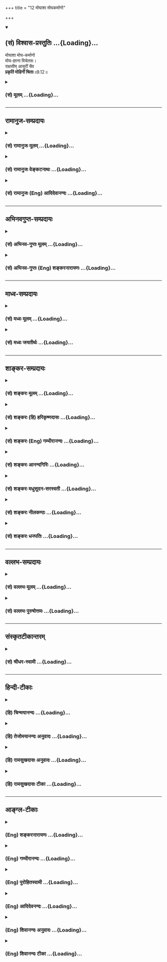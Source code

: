 +++
title = "12 मोघाशा मोघकर्माणो"

+++
<div class="js_include" newlevelforh1="2" title="(सं) विश्वास-प्रस्तुतिः" unfilled url="/mahAbhAratam/shlokashaH/06-bhIShma-parva/03-bhagavad-gItA-parva/saMskRtam/vishvAsa-prastutiH/09_rAja-vidyA-rAja-guhy/12_moghAshA_moghakar.md">
<details open><summary><h2>(सं) विश्वास-प्रस्तुतिः ...{Loading}...</h2></summary>

मोघाशा मोघ-कर्माणो  
मोघ-ज्ञाना विचेतसः।  
राक्षसीम् आसुरीं चैव  
**प्रकृतिं मोहिनीं श्रिताः**॥9.12॥
</details>
</div>
<div class="js_include collapsed" newlevelforh1="3" title="(सं) मूलम्" unfilled url="/mahAbhAratam/shlokashaH/06-bhIShma-parva/03-bhagavad-gItA-parva/saMskRtam/mUlam/09_rAja-vidyA-rAja-guhy/12_moghAshA_moghakar.md">
<details><summary><h3>(सं) मूलम् ...{Loading}...</h3></summary>

मोघाशा मोघकर्माणो मोघज्ञाना विचेतसः।  
राक्षसीमासुरीं चैव प्रकृतिं मोहिनीं श्रिताः।।9.12।।
</details>
</div>


_________________
## रामानुज-सम्प्रदायः
<div class="js_include collapsed" newlevelforh1="3" title="(सं) रामानुजः मूलम्" unfilled url="/mahAbhAratam/shlokashaH/06-bhIShma-parva/03-bhagavad-gItA-parva/saMskRtam/rAmAnujaH/mUlam/09_rAja-vidyA-rAja-guhy/12_moghAshA_moghakar.md">
<details><summary><h3>(सं) रामानुजः मूलम् ...{Loading}...</h3></summary>

।।9.12।। मम मनुष्यत्वे परमकारुण्यादिपरत्वतिरोधानकरीं **राक्षसीम् आसुरीं च
मोहिनीं प्रकृतिम् आश्रिताः; मोघाशाः** मोघवाञ्छिता निष्फलवाञ्छिताः;
**मोघकर्माणः** मोघारम्भाः; **मोघज्ञानाः** सर्वेषु मदीयेषु चराचरेषु
अर्थेषु मयि च विपरीतज्ञानतया निष्फलज्ञानाः **विचेतसः** तथा सर्वत्र
विगतयाथात्म्यज्ञानाः; मां सर्वेश्वरम् इतरसमं मत्वा मयि यत् कर्तुम्
इच्छन्ति; यद् उद्दिश्य आरम्भान् कुर्वते; तत् सर्वं मोघं भवति इत्यर्थः।

</details>
</div>
<div class="js_include collapsed" newlevelforh1="3" title="(सं) रामानुजः वेङ्कटनाथः" unfilled url="/mahAbhAratam/shlokashaH/06-bhIShma-parva/03-bhagavad-gItA-parva/saMskRtam/rAmAnujaH/venkaTanAthaH/09_rAja-vidyA-rAja-guhy/12_moghAshA_moghakar.md">
<details><summary><h3>(सं) रामानुजः वेङ्कटनाथः ...{Loading}...</h3></summary>

  
  
।।9.12।। मोघाशाः इति श्लोकेन प्रस्तुतस्य हेतुफले प्रतिपाद्येते।
मोहिनीप्रकृत्याश्रयणं हि मोघाशत्वादौ हेतुरिति पूर्वमुत्तरार्धव्याख्या।
राक्षसीं रक्षस्सम्बन्धिनीं तामसीं; आसुरीमसुरसम्बन्धिनीं राजसीं
क्रोधलोभादिमयीमित्यर्थः प्रकृतिंस्वभावमित्यर्थः। यजन्ते सात्त्विका देवान्
यक्षरक्षांसि राजसाः। भूतान् प्रेतगणांश्चान्ये यजन्ते तामसा जनाः
\[17।4\]मन्ये त्वां राक्षसं क्रूरमथवा तामसात्मकम्। यस्मात्क्षिपसि
गोविन्दं पाण्डवं च धनञ्जयम् इत्यादिष्विवेति द्रष्टव्यम्। मोहिनीम् इत्यनेन
भगवत्परत्वतिरोधानादिकमभिप्रेतम्। मोघाशाः इति
समासांशद्वयार्थकथनंमोघवाञ्छिता निष्फलवाञ्छिता इति।
फलपर्यन्तकर्मस्वरूपासिद्ध्यभिप्रायेणमोघारम्भा इत्युक्तम्। उपक्रमप्रभृति
निष्फलप्रवृत्तय इत्यर्थः। ज्ञानस्य मोघत्वं हि
स्वाधीनप्रवृत्त्यभिमतफलराहित्यम्। तच्चायथार्थत्वनिबन्धनम्। तस्य चात्र
विषयविशेषनिर्देशाभावाद्यथासम्भवं
सर्वविषयत्वमुचितमित्यभिप्रायेणाहसर्वेष्विति। वैपरीत्यं च अस्वतन्त्रे
स्वतन्त्रत्वम्; अन्यदीये स्वकीयत्वम्; अजडे नित्ये जडत्वानित्यत्वादिकम्;
अस्थिरे स्थिरत्वमित्यादिकं द्रष्टव्यम्। मोघज्ञानाः इति ज्ञानविशेषस्य
विहितत्वात्तत एव तत्कारणस्य च निषेद्धुमशक्यत्वात्विचेतसः इति
निषेधस्तदतिरिक्तज्ञानपर इत्यभिप्रायेणाहसर्वत्र विगतयाथात्म्यज्ञाना इति।
ननु मोघाशत्वादिकमसिद्धं; स्वर्गफलाद्यभिलषितसिद्धेः; तदुपायभूतयागादिषु
यथार्थज्ञानाच्चेत्यत्राहमामिति। अत्र,यथार्थज्ञानाभावान्मोघज्ञानत्वम्; तत
एव मोघाशत्वमोघारम्भत्वे इति क्रमः।  
  

</details>
</div>
<div class="js_include collapsed" newlevelforh1="3" title="(सं) रामानुजः (Eng) आदिदेवानन्दः" unfilled url="/mahAbhAratam/shlokashaH/06-bhIShma-parva/03-bhagavad-gItA-parva/saMskRtam/rAmAnujaH/english/AdidevAnandaH/09_rAja-vidyA-rAja-guhy/12_moghAshA_moghakar.md">
<details><summary><h3>(सं) रामानुजः (Eng) आदिदेवानन्दः ...{Loading}...</h3></summary>

9.12 Men yielding to the deluding nature characteristics of Asuras and Raksas and not aware of My higher nature like compassion etc. When I am in a human form, are possessed of vain hopes, i.e, their hopes remain fruitless, and their knowledge also is vain, i.e., is fruitless. They are so because of their erroneous understanding which fails to know that all things, mobile and immobile, belong to Me. They are ignorant on account of their being devoid of knowledge of truth everywhere. Whatever they do regarding Me, the Lord of all, is done with an attitude that I am an ordinary mortal. So their efforts go in vain. All this springs from their partaking of the nature of Raksasas and Asuras.

</details>
</div>


_________________
## अभिनवगुप्त-सम्प्रदायः
<div class="js_include collapsed" newlevelforh1="3" title="(सं) अभिनव-गुप्तः मूलम्" unfilled url="/mahAbhAratam/shlokashaH/06-bhIShma-parva/03-bhagavad-gItA-parva/saMskRtam/abhinava-guptaH/mUlam/09_rAja-vidyA-rAja-guhy/12_moghAshA_moghakar.md">
<details><summary><h3>(सं) अभिनव-गुप्तः मूलम् ...{Loading}...</h3></summary>

।।9.12।। मोघेति। तेषां च कर्म ज्ञानम् आकांक्षाश्च सर्वं निष्फलम्;
अवस्तुविषयत्त्वात्। आसुरीं राक्षसीं चेति -- उद्रिक्तरजस्तमोधर्माण इति।

</details>
</div>
<div class="js_include collapsed" newlevelforh1="3" title="(सं) अभिनव-गुप्तः (Eng) शङ्करनारायणः" unfilled url="/mahAbhAratam/shlokashaH/06-bhIShma-parva/03-bhagavad-gItA-parva/saMskRtam/abhinava-guptaH/english/shankaranArAyaNaH/09_rAja-vidyA-rAja-guhy/12_moghAshA_moghakar.md">
<details><summary><h3>(सं) अभिनव-गुप्तः (Eng) शङ्करनारायणः ...{Loading}...</h3></summary>

9.12 Mogha-etc. Their action, knowledge and aspirations are all futile,
as these are concerned with the unreal. The demoniac and devilish nature
etc. They are of the nature of excessive desire and ignorance.

</details>
</div>


_________________
## माध्व-सम्प्रदायः
<div class="js_include collapsed" newlevelforh1="3" title="(सं) मध्वः मूलम्" unfilled url="/mahAbhAratam/shlokashaH/06-bhIShma-parva/03-bhagavad-gItA-parva/saMskRtam/madhvaH/mUlam/09_rAja-vidyA-rAja-guhy/12_moghAshA_moghakar.md">
<details><summary><h3>(सं) मध्वः मूलम् ...{Loading}...</h3></summary>

।।9.12।। तेषां फलमाह -- मोघाशा इति। वृथाशाः; भगवद्वेषिभिराशासितं न
किञ्चिदाप्यते। यज्ञादिकर्माणि च वृथैव तेषां; ज्ञानं च। केनापि
ब्रह्मरुद्रादिभक्त्याद्युपायेन न कश्चित् पुरुषार्थ आमुष्मिकस्तैराप्यत
इत्यर्थः। वक्ष्यति चतानहं द्विषतः क्रूरान् संसारेषु नराधमान् \[16।16\]
इत्यादि। मोक्षधर्मे च \[म.भा.12।346।6;7\]कर्मणा मनसा वाचा यो
द्विष्याद्विष्णुमव्ययम्। मज्जन्ति पितरस्तस्य नरके शाश्वतीः समाः। यो
द्विष्याद्विबुधश्रेष्ठं देवं नारायणं हरिम्। कथं स न भवेद्वेष्य
आलोकान्तस्य (आत्मा लोकस्य) कस्यचित् इति। सर्वोत्कृष्टे ज्ञानभक्ती हि
यस्य नारायणे पुष्करविष्टराद्ये। सर्वावमे द्वेषयुतश्च
तस्मिन्भ्रूणानन्तघ्नोऽस्य समो न चैव इति सामवेदे
शाण्डिल्यशाखायाम्। द्वेषाच्चैद्यादयो नृपाः \[भाग.7।1।30\]वैरणं यं नृपतयः
शिशुपालपौण्ड्रशाल्वादयो गतिविलासविलोकनाद्यैः। ध्यायन्त आकृतधियः
शयनासनादौ तत्साम्यमीयुरनुरक्तधियः पुनः किम् \[11।5।48\] इति भागवते।
भक्तिप्रियत्वज्ञापनार्थं नित्यध्यानस्तुत्यर्थं च; स्वभक्तस्य
कदाचिच्छापबलात् द्वेषिणोऽपि भक्तिफलमेव भगवान्ददातीति। भक्ता एव हि ते
पूर्वं शिशुपालादयः शापबलात् द्वेषिणः। तत्प्रश्नपूर्वं
पार्षदत्वशापादिकथनाच्चैतज्ज्ञायते। अन्यथा किमिति तदप्रस्तुतमुच्यते।
भगवतः साम्यकथनं तु द्वेषिणामपि द्वेषमनिरूप्य पूर्वतनभक्तिफलमेव ददातीति
ज्ञापयितुम्। न मे भक्तः प्रणश्यति \[9।31\] इति वक्ष्यति। न चभावो हि
भवकारणं इत्यादिविरोधः। द्वेषभाविनां द्वेष एव भवतीति हि युक्तम्। अन्यथा
गुरुद्वेषिणामपि गुरुत्वं भवतीत्यनिष्टमापद्येत। न चाकृतधीत्वे विशेषः;
तेषामेव हिरण्यकशिप्वादीनां पापप्रतीतेः। हिरण्यकशिपुश्चापि भगवन्निन्दया
तमः। विविक्षुरत्यगात्सूनोः प्रह्लादस्यानुभावतः \[भाग.4।21।47\]
इति। यदनिन्दत्पिता मह्यं (मे त्वां) इत्यारभ्यतस्मात्पिता मे पूयेत
दुरन्ताद्दुस्तरादघात् \[भाग.7।10।1517\] इति प्रह्लादेन भगवतो वरयाचनाच्च।
बहुषु ग्रन्थेषु च निषेधः। कुत्रचिदेव तदुक्तिरिति विशेषः।
यस्मिंस्तदुच्यते तत्रैव निषेध उक्तः। महातात्पर्यविरोधश्चोक्तः पुरस्तात्।
अयुक्तिमद्भ्यो युक्तिमन्त्येव बलवन्ति वाक्यानि। युक्तयश्चोक्ता
अन्येषाम्। न चैषां काचिद्गतिः। साम्येऽपि
वाक्ययोर्लोकानुकूलाननुकूलयोर्लोकानुकूलमेव बलवत्। लोकानुकूलं
भक्तप्रियत्वं च नेतरत्। उक्तं च तेषां भक्तत्वम्। मन्ये
सुरान्भागवतांस्त्र्यधीशे संरम्भमार्गाभिनिविष्टचित्तान् \[भाग.3।1।24\]
इत्यादि। अतो न भगवद्वेषिणां काचिद्गतिरिति सिद्धम्। द्वेषकारणमाह --
राक्षसीमिति।

</details>
</div>
<div class="js_include collapsed" newlevelforh1="3" title="(सं) मध्वः जयतीर्थः" unfilled url="/mahAbhAratam/shlokashaH/06-bhIShma-parva/03-bhagavad-gItA-parva/saMskRtam/madhvaH/jayatIrthaH/09_rAja-vidyA-rAja-guhy/12_moghAshA_moghakar.md">
<details><summary><h3>(सं) मध्वः जयतीर्थः ...{Loading}...</h3></summary>

।।9.12।। किञ्च तेषां फलमित्यस्य परिहारो न दृश्यते अत आह -- **तेषा**मिति।
अनर्थत्वप्रदर्शनाय व्याचष्टे -- **वृथे**ति।
सम्पदादिप्राप्तिदर्शनात्कथमित्यत आह -- **भगवदि**ति। युद्धादिकर्मणां
साफल्यदर्शनात्कथं मोघकर्माणः इत्यत आह -- **यज्ञादी**ति। ज्ञानं
तत्त्वविषयं तेषां नास्त्येव; अतः कथं तस्य मोघत्वमुच्यते इत्यत आह --
**ज्ञानं चे**ति। ज्ञानं च तेषां वृथैवेत्यस्य केनापीत्यर्थ इति सम्बन्धः।
अनेन ज्ञानपदमुपलक्षणमिति चोक्तं भवति। न केवलं पुरुषार्थानवाप्तिः; अपितु
दुःखावाप्तिश्चेति भावेन तत्र प्रमाणान्याह -- **वक्ष्यति चे**ति। आ सम्यक्
लोकान्तस्य चण्डालादेः। पुष्करविष्टराद्ये पद्मासनस्य पितरि।
भ्रूणानन्तघ्नोऽनन्तभ्रूणघ्नः। यद्येवं; कथं तर्हि भागवतादौ भगवद्द्वेषस्य
मोक्षसाधनत्ववचनम् इत्यत आह -- **द्वेषादि**ति। तद्गतिं गता इति सम्बन्धः।
वैरेण ध्यायन्तः यदीयगत्यादिभिराकृतधियः आकृष्टबुद्धयः। ये पूर्वं भक्ताः
शिशुपालादयस्तद्विषये भवत्वेषा गतिः; न तु पौण्ड्रशाल्वादिविषये; अत आह --
**नित्ये**ति। भक्तप्रियत्वज्ञापनार्थमित्युक्तं विवृणोति --
**स्वभक्तस्ये**ति। इति भक्तप्रियत्वज्ञापनार्थमिति योजना। स्यादेतत्; यदि
तेषां स्वतो भक्तत्वं शापबलादेव द्वेषित्वमित्येतत्प्रमितं स्यात् तदेव
कुतः इत्यत आह -- **भक्ता एव ही**ति। प्रसिद्धमेवैतत् भागवतादावित्यर्थः।
कुतो वचनानामर्थान्तरकल्पनेति चेत्;यो द्विष्यात्
इत्याद्युदाहृतवाक्याविरोधात्। हेत्वन्तरं चाह -- **तत्प्रश्ने**ति। अहो
अत्यद्भुतं ह्येतद्दुर्लभैकान्तिनामपि। वासुदेवे भगवति गतिश्चैद्यस्य
विद्विषः \[भाग.7।1।15\] इति युधिष्ठिरेण द्वेषिणः कथं
मुक्तिर्जातेत्येवंरूपे तद्विषये प्रश्ने कृते सति नारदेनमातृष्वसेयो
वश्चैद्यो दन्तवक्त्रश्च पाण्डव। पार्षदप्रवरौ विष्णोर्विप्रशापात्पदच्युतौ
\[भाग.7।1।32\] इति तदुत्तरत्वेन पूर्वपार्षदत्वादिकं कथ्यते। ततोऽपि
द्वेषो न मोक्षसाधनमित्येततज्ज्ञायते। कथमित्यत आह -- **अन्यथे**ति। यदि
द्वेषो मोक्षसाधनं स्यात्तदा किमत्राद्भुतम् यतो द्वेषोऽप्येको मुक्तिमार्ग
इत्युत्तरं वक्तव्यम्। पूर्वपार्षदत्वादिकं त्वप्रस्तुतमनुपयुक्तं न
वक्तव्यं स्यादित्यर्थः। ननु नारदेननिन्दनस्तवसत्कारन्यक्वारार्थं
\[भाग.7।1।22\] इत्यादिना भगवतो निन्दादौ साम्यमपि तदुत्तरत्वेन कथ्यते;
यदि स्तुतेरिव निन्दाया तु मोक्षसाधनत्वं स्यात्तदा तदनुपयुक्तं न
वक्तव्यमिति सत्प्रतिपक्षार्थापत्तिरित्यतोऽस्यान्यथोपपत्तिमाह -- **भगवत**
इति। साम्यं निर्विकारत्वम्। भक्तानामपराधं भगवान्न गणयतीत्येतत्कुतः इत्यत
आह -- **ने**ति। द्वेषस्य मुक्तिसाधनत्वाभावेभावो यथा कथञ्चिच्चिन्तनं;
भवस्य मोक्षस्य कारणम् इत्यादिवचनविरोधः स्यादित्यत आह -- **न चे**ति। कुतो
नेत्यत आह -- **द्वेषे**ति। हि यस्मादेतद्वचनमिति युक्तं घटनोपेतं
तस्मादित्यर्थः। यथोक्तम्यादृशी भावना ज्ञेया सिद्धिर्भवति तादृशी \[ \]
इति। प्रतीत एवार्थः किं न स्यात् इत्यत आह -- **अन्यथे**ति। भगवद्द्वेषिणो
मुक्तिभाजः तदाकृतधीत्वात्; भगवद्भक्तवत् इत्यनुमानविरोध इत्यत आह --
**नचे**ति। उभयोराकृतधीत्वे सति फलेऽप्यविशेष इति च नेत्यर्थः। कुतः इत्यतः
कालातीतत्वादित्याह -- **तेषामेवे**ति। आकृतधीनामेव। विविक्षुर्वक्ष्यतीति
सम्भावनाविषयः। आशङ्कायामचेतनेषूपसङ्ख्यानात्। मह्यं मम। ननु
वचनत्वाविशेषात्यो द्विष्यात् इत्यादिभिःद्वेषाच्चेद्यादयः इत्यादीनां कथं
बाधनं इत्यत आह -- **बह्वि**ति। निषेधो द्वेषस्य मुक्तिसाधनतायाः। न केवलं
बहुत्वाबहुत्वरूपोऽनयोर्विशेषः। किन्तु
स्वव्याहतत्वास्वव्याहतत्वरूपोऽपीत्याह -- **यस्मिन्नि**ति। भागवतादौ
ग्रन्थेभगवन्निन्दया इत्यादिर्निषेधः। भगवद्गुणोत्कर्ष एव सर्ववेदानां
यन्महातात्पर्यं तद्विरोधो द्वेषान्मुक्तिवाचिनाम्; इतरेषां तु
तदानुकूल्यमिति च विशेष इति भावेनाह -- **महातात्पर्ये**ति। उक्तः
उक्तप्रायः। इतोऽपि बाध्यबाधकभावो युक्त इति भावेन व्याप्तिं तावदाह --
**अयुक्तिमद्भ्य** इति। सप्तम्यर्थे मतुप्। ततः किमित्यत आह --
**युक्तयश्चे**ति। महातात्पर्यविरोधश्चेत्यपेक्षया। अन्येषामनुकूलाः। अव्ययं
विबुधश्रेष्ठम्पुष्करविष्टराद्ये इति।
सावकाशत्वनिरवकाशत्वविशेषाच्चैवमित्याह -- **न चे**ति। इतरेषां तूक्तैवेति
शेषः। इतश्च बाध्यबाधकभावो युक्त इत्यभिप्रेत्य व्याप्तिं तावदाह --
**साम्येऽपी**ति। गुणान्तरेण साम्येऽपीति कैमुत्यार्थं
लोकानुकूलशब्देन,लोकदृष्टव्याप्तिकानुमानानुकूलत्वमुच्यते। ततः किमित्यत आह
-- **लोके**ति। इतरद्द्वेषिप्रियत्वं भगवत्प्रीत्यैव मोक्ष इति तु
प्रसिद्धमेव। शिशुपालादीनां पूर्वभक्तत्वं प्रसिद्धमित्युक्तम्; तत्कथमिति
चेत्; पार्षदत्वात्; वचनाच्चेत्याह -- **उक्तं चे**ति। त्रयाणां
लोकानामधीशे। संरम्भेण मार्गमात्रेणाभिनिविष्टचित्तान्। उपसंहरति -- **अत**
इति। गतिः सद्गतिः। स्वमौढ्यादेव मामवजानन्ति। न मद्दोषात्तेषां न महाननर्थ
इति सर्वं समाहितम्। राक्षसीमित्यादि तु किमर्थं इत्यत आह -- **द्वेषे**ति।
मौढ्यान्मिथ्याज्ञानं भवतु; प्रज्वलनात्मको द्वेषस्तु कुतः
इत्याशङ्कानिवृत्त्यर्थमिति शेषः। अन्येषामविद्यमानं मौढ्यमेव तेषां कुतः
इत्याशङ्कानिरासार्थमिति वा। अत्र कारणमिति मूलकारणम्।

</details>
</div>


_________________
## शाङ्कर-सम्प्रदायः
<div class="js_include collapsed" newlevelforh1="3" title="(सं) शङ्करः मूलम्" unfilled url="/mahAbhAratam/shlokashaH/06-bhIShma-parva/03-bhagavad-gItA-parva/saMskRtam/shankaraH/mUlam/09_rAja-vidyA-rAja-guhy/12_moghAshA_moghakar.md">
<details><summary><h3>(सं) शङ्करः मूलम् ...{Loading}...</h3></summary>

।।9.12।। --,**मोघाशाः** वृथा आशाः आशिषः येषां ते मोघाशाः; तथा
**मोघकर्माणः** यानि च अग्निहोत्रादीनि तैः अनुष्ठीयमानानि कर्माणि तानि च;
तेषां भगवत्परिभवात्; स्वात्मभूतस्य अवज्ञानात्; मोघान्येव निष्फलानि
कर्माणि भवन्तीति मोघकर्माणः। तथा **मोघज्ञानाः** मोघं निष्फलं ज्ञानं
येषां ते मोघज्ञानाः; ज्ञानमपि तेषां निष्फलमेव स्यात्। **विचेतसः**
विगतविवेकाश्च ते भवन्ति इत्यभिप्रायः। किञ्च -- ते भवन्ति **राक्षसीं**
रक्षसां प्रकृतिं स्वभावम् **आसुरीम्** असुराणां **च प्रकृतिं मोहिनीं**
मोहकरीं देहात्मवादिनीं **श्रिताः** आश्रिताः; छिन्द्धि; भिन्द्धि; पिब;
खाद; परस्वमपहर; इत्येवं वदनशीलाः क्रूरकर्माणो भवन्ति इत्यर्थः; असुर्या
नाम ते लोकाः (ई0 उ₀ 3) इति श्रुतेः।। ये पुनः श्रद्दधानाः भगवद्भक्तिलक्षणे
मोक्षमार्गे प्रवृत्ताः --,

</details>
</div>
<div class="js_include collapsed" newlevelforh1="3" title="(सं) शङ्करः (हि) हरिकृष्णदासः" unfilled url="/mahAbhAratam/shlokashaH/06-bhIShma-parva/03-bhagavad-gItA-parva/saMskRtam/shankaraH/hindI/harikRShNadAsaH/09_rAja-vidyA-rAja-guhy/12_moghAshA_moghakar.md">
<details><summary><h3>(सं) शङ्करः (हि) हरिकृष्णदासः ...{Loading}...</h3></summary>

।।9.12।। क्योंकि --, वे मोघाशा -- जिनकी आशाएँ -- कामनाएँ व्यर्थ हों ऐसे
व्यर्थ कामना करनेवाले और मोघकर्मा -- व्यर्थ कर्म करनेवाले होते हैं
क्योंकि उनके द्वारा जो कुछ अग्निहोत्रादि कर्म किये जाते हैं वे सब अपने
अन्तरात्मारूप भगवान्का अनादर करनेके कारण निष्फल हो जाते हैं। इसलिये वे
मोघकर्मा होते हैं। इसके अतिरिक्त वे मोघज्ञानी -- निष्फल ज्ञानवाले होते
हैं; अर्थात् उनका ज्ञान भी निष्फल ही होता है। और वे विचेता अर्थात्
विवेकहीन भी होते हैं। तथा वे मोह उत्पन्न करनेवाली देहात्मवादिनी राक्षसी
और आसुरी प्रकृतिका यानी राक्षसोंके और असुरोंके स्वभावका आश्रय करनेवाले
हो जाते हैं। अभिप्राय यह कि तोड़ो; फोड़ो; पिओ; खाओ; दूसरोंका धन लूट लो
इत्यादि वचन बोलनेवाले और बड़े क्रूरकर्मा हो जाते हैं। श्रुति भी कहती है
कि वे असुरोंके रहने योग्य लोक प्रकाशहीन हैं इत्यादि।

</details>
</div>
<div class="js_include collapsed" newlevelforh1="3" title="(सं) शङ्करः (Eng) गम्भीरानन्दः" unfilled url="/mahAbhAratam/shlokashaH/06-bhIShma-parva/03-bhagavad-gItA-parva/saMskRtam/shankaraH/english/gambhIrAnandaH/09_rAja-vidyA-rAja-guhy/12_moghAshA_moghakar.md">
<details><summary><h3>(सं) शङ्करः (Eng) गम्भीरानन्दः ...{Loading}...</h3></summary>

9.12 Moghasah, of vain hopes. So also, mogha-karmanah, of vain actions:
their rites, such as Agnihotra etc. which are undertaken by them, verily
become vain, fruitless actions, because of dishonouring the Lord,
disregarding Him who is their own Self. In this way they are of vain
actions. Similarly, mogha-jnanah, of vain knowledge: of fruitless
knowledge; even their knowledge verily becomes useless. And vicetasah,
senseless: i.e., they lose their power of discrimination. Besides,
\[Besides, in the next birth৷৷.\] they become sritah, possessed of; the
mohinim, self-deceptive, self-delusive; prakritim, disposition;
raksasim, of fiends; and asurim, of demons-according to which the body
is the Self; i.e., they become habitually inclined to act cruelly,
saying, 'cut, break, drink, eat, steal others' wealth,' etc. \[The habit
to cut, break, drink, eat, etc. is characteristic of fiends. The habit
of stealing others' wealth, etc. is characteristic of demons.\] This is
stated in the Sruti, 'Those worlds of devils (are covered by blinding
darkness)' (Is. 3).

</details>
</div>
<div class="js_include collapsed" newlevelforh1="3" title="(सं) शङ्करः आनन्दगिरिः" unfilled url="/mahAbhAratam/shlokashaH/06-bhIShma-parva/03-bhagavad-gItA-parva/saMskRtam/shankaraH/AnandagiriH/09_rAja-vidyA-rAja-guhy/12_moghAshA_moghakar.md">
<details><summary><h3>(सं) शङ्करः आनन्दगिरिः ...{Loading}...</h3></summary>

।।9.12।। भगवन्तमवजानतां प्रश्नपूर्वकं शोच्यत्वं विशदयति -- **कथमिति।**
भगवन्निन्दापराणां न काचिदपि प्रार्थनार्थवतीत्याह -- **वृथेति।** ननु
भगवन्तं निन्दन्तोऽपि नित्यं नैमित्तिकं वा कर्मानुतिष्ठन्ति;
तदनुष्ठानाच्च तेषां प्रार्थनाः सार्था भविष्यन्तीति नेत्याह -- **तथेति।**
परिभवस्तिरस्करणम्; अवज्ञानमनादरणम्। तेषामपि शास्त्रार्थाज्ञानवतां
तद्द्वारा प्रार्थनार्थवत्त्वमित्याशङ्क्याह -- **तथा मोघेति।** तथापि
यौक्तिकविवेकवशात्तत्प्रार्थनासाफल्यमित्याशङ्क्याह -- **विचेतस इति।** न
केवलमुक्तविशेषणवत्त्वमेव तेषां किंतु वर्तमानदेहपातादनन्तरं
तत्तदतिक्रूरयोनिप्राप्तिश्च निश्चितेत्याह -- **किञ्चेति।** मोहकरीमिति
प्रकृतिद्वयेऽपि तुल्यं विशेषणं; छिन्धि भिन्धि पिब खादेति प्राणिहिंसारूपो
रक्षसां स्वभावः; असुराणां स्वभावस्तु न देहि नो जुहुधि
परस्वमेवापहरेत्यादिरूपः; मोहो मिथ्याज्ञानम्। उक्तमेव स्फुटयति --
**छिन्धीति।**

</details>
</div>
<div class="js_include collapsed" newlevelforh1="3" title="(सं) शङ्करः मधुसूदन-सरस्वती" unfilled url="/mahAbhAratam/shlokashaH/06-bhIShma-parva/03-bhagavad-gItA-parva/saMskRtam/shankaraH/madhusUdana-sarasvatI/09_rAja-vidyA-rAja-guhy/12_moghAshA_moghakar.md">
<details><summary><h3>(सं) शङ्करः मधुसूदन-सरस्वती ...{Loading}...</h3></summary>

।।9.12।। ते च भगवदवज्ञाननिन्दनजनितमहादुरितप्रतिबद्धबुद्धयो निरन्तरं
निरयनिवासार्हा एव -- ईश्वरमन्तरेण कर्माण्येव नः फलं दास्यन्तीत्येवंरूपा
मोघा निष्फलैवाशा फलप्रार्थना येषां ते। अतएवेश्वरविमुखत्वान्मोघानि
श्रममात्ररूपाण्यग्निहोत्रादीनि कर्माणि येषां ते। तथा
मोघमीश्वराप्रतिपादककुतर्कशास्त्रजनितं ज्ञानं येषां ते। कुत एवं। यतो
विचेतसो भगवदवज्ञानजनितदुरितप्रतिबद्धविवेकविज्ञानाः। किंच ते
भगवदवज्ञानवशात् राक्षसीं तामसीं अविहितहिंसाहेतुद्वेषप्रधानां आसुरीं च
राजसीं शास्त्रानभ्यनुज्ञातविषयभोगहेतुरागप्रधानां च। मोहिनीं
शास्त्रीयज्ञानभ्रंशहेतुं प्रकृतिं स्वभावमाश्रिता एव भवन्ति।
ततश्चत्रिविधं नरकस्येदं द्वारं नाशनमात्मनः। कामः क्रोधस्तथा लोभः
इत्युक्तनरकद्वारभागितया नरकयातनामेव ते सततमनुभवन्तीत्यर्थः।

</details>
</div>
<div class="js_include collapsed" newlevelforh1="3" title="(सं) शङ्करः नीलकण्ठः" unfilled url="/mahAbhAratam/shlokashaH/06-bhIShma-parva/03-bhagavad-gItA-parva/saMskRtam/shankaraH/nIlakaNThaH/09_rAja-vidyA-rAja-guhy/12_moghAshA_moghakar.md">
<details><summary><h3>(सं) शङ्करः नीलकण्ठः ...{Loading}...</h3></summary>

।।9.12।। मदवज्ञानाच्च ते मोघाशाः वृथैव आशा आशिषो येषां ते मोघाशाः। तथा
मोघकर्माणो निष्फलोद्योगाः। मोघज्ञानाः निष्फलज्ञानाः। यतो विचेतसो
निर्विवेकाः। यतो राक्षसीमासुरीं च रजस्तमःप्रधानां मोहिनीं मोहकरीं
प्रकृतिं श्रिताः। छिन्धि भिन्धि पिब खाद परस्वमपहरेत्येवंवादशीलाः
क्रूरकर्माणो भवन्तीत्यर्थः।

</details>
</div>
<div class="js_include collapsed" newlevelforh1="3" title="(सं) शङ्करः धनपतिः" unfilled url="/mahAbhAratam/shlokashaH/06-bhIShma-parva/03-bhagavad-gItA-parva/saMskRtam/shankaraH/dhanapatiH/09_rAja-vidyA-rAja-guhy/12_moghAshA_moghakar.md">
<details><summary><h3>(सं) शङ्करः धनपतिः ...{Loading}...</h3></summary>

।।9.12।। ततश्च तेषामनादरणेन तिरस्कारणएन निन्दया च हतानां
सर्वपुरुषार्थभ्रष्टानां अतिक्षुद्राणां केनापि कापि प्रार्थना न
सिध्यतीत्याह -- मोघाशा इति। माघो व्यर्था आशा आशिषस्तत्तद्वस्तुप्रार्थना
येषां ते। ननु तेषां प्रार्थना अग्निहोत्रादिकर्मानुष्ठानात्सार्था
भविष्यतीतिचेत् भगवन्तिमात्मानमवजानतामग्निहोत्रादिकर्मणां श्रममात्रत्वेन
नैष्फल्यान्नेत्याह -- मोघकर्माण इति। मोघानि निष्पलान्येव श्रमहेतुभूतानि
अग्निहोत्रादीनि कर्माणि येषां ते। तदुक्तन्धर्मः स्वनुष्ठितः पुंसां
विष्वक्सेनकथासुः यः। नोत्पादयेद्यदि रतिं श्रम एव हि केवलम् इति। ननु
भगवन्तमवजानन्तोऽपि ज्ञानिनो दृश्यन्ते ज्ञानाच्च तेषां मोक्षप्रार्थना
सार्था भविष्यतीतिचेत्। भगवदवज्ञानसहितस्य तस्य साक्षात्काराहेतुत्वेन
मोक्षाहेतुत्वान्नेत्याह। मोघज्ञाना मोघं निष्फलं ज्ञानं येषां ते।
तदुक्तंनैष्कर्म्यम्पयत्युतभाववर्जितं न शोभते ज्ञानमलं निरञ्जमनम्। कुतः
पुनः शश्वदभद्रमीश्वरे च चार्पितं कर्म यदप्यकारणम् इति। विगतचेतसो
विगतविवेकाश्चेति भाष्ये चो हेतौ। यतो भगवदवज्ञानेन कर्मादीनि निष्फलानि
तद्भक्त्या तु सफलानीति विवेकशून्या अत एतादृशास्ते भवन्तीत्यभिप्रायः।
किंच यतो राक्षसीं रक्षसां प्रकृतिं स्वभावं च्छिन्धि भिन्धि पिब
खादेत्येवंरुपाम्; आसूरीमसुराणां च प्रकृतिं न देहि न जुहुधि
परस्वमपहरेत्येवंरुपां मोहिनीं मोहकारीं देहात्माभिमानरुपां श्रिता
आश्रिताः क्रूरकरर्माणस्ते भवन्ति अतोऽपि तेषामुक्तविशेषणवत्त्वमित्यर्थः।
यद्वा किंच न केवलमुक्तविशेषणवत्त्वमेव तेषामपि तु एतादृशा अपीत्याह --
राक्षसीमिति। अथवा न केवलं वर्तमानदेह एवैतादृशाः किंतु
वर्तमानदेहपातानन्तरमेतेषां तत्तदतिक्रूरयोनिप्राप्तिश्च निश्चितेत्याह --
राक्षसीमिति। तथाच श्रुतिःअसूर्या नाम ते लोका अन्धेन तमसा वृताः। तांस्ते
प्रेत्याभिगच्छन्ति ये केचात्महनो जनाः इति।

</details>
</div>


_________________
## वल्लभ-सम्प्रदायः
<div class="js_include collapsed" newlevelforh1="3" title="(सं) वल्लभः मूलम्" unfilled url="/mahAbhAratam/shlokashaH/06-bhIShma-parva/03-bhagavad-gItA-parva/saMskRtam/vallabhaH/mUlam/09_rAja-vidyA-rAja-guhy/12_moghAshA_moghakar.md">
<details><summary><h3>(सं) वल्लभः मूलम् ...{Loading}...</h3></summary>

।।9.12।। न केवलमजानन्त इत्येव वक्तव्यं सर्वस्य तथात्वात्। किञ्च ते
मोघाशाः परमार्थतो मोघे स्वर्गादौ देवतायां च ईश्वरं विना कर्मैव फलदमिति
मोघा वा आशा येषां ते; अतएव मोघकर्माणः मोघमेव च ज्ञानमासुरं
मायावादादिशास्त्रोपदेशजन्यं येषां तत एव विक्षिप्तचेतसः। सर्वत्र हेतुः
राक्षसीमासुरीं चेति। मम मनुष्यानुकरणे परमकारुण्यादिपरत्वभावनिरोधकरीं
प्रकृतिं स्वभावरूपां शब्दादिविषयैकपरां राजसीमासुरीं मायेत्यसुरा इति
श्रूयमाणां श्रिताः राक्षसीं तामसीं शिश्नोदरभरणैकस्वभावरूपां तथा मोहिनीं
सात्विकराजसी मानुषीं प्रकृतिं संश्रिता इत्यासुरादयो मामवजानन्ति।

</details>
</div>
<div class="js_include collapsed" newlevelforh1="3" title="(सं) वल्लभः पुरुषोत्तमः" unfilled url="/mahAbhAratam/shlokashaH/06-bhIShma-parva/03-bhagavad-gItA-parva/saMskRtam/vallabhaH/puruShottamaH/09_rAja-vidyA-rAja-guhy/12_moghAshA_moghakar.md">
<details><summary><h3>(सं) वल्लभः पुरुषोत्तमः ...{Loading}...</h3></summary>

  
  
।।9.12।। तेषां मूढत्वं विशदयति -- मोघाशा इति। मोघाशाः मोघं निष्फलं
असमर्पितान्नं केवलं देहपोषार्थं अश्नन्ति भक्षयन्तीति तथा। मोघं निष्फलमेव
भगवत्सेवातिरिक्तकर्मकर्त्तारः। मोघज्ञानाः मोघं निष्फलं
मोहकशास्त्रोक्तभगवत्स्वरूपज्ञानातिरिक्तज्ञानयुक्ताः। विचेतसः
अव्यवस्थितमनसः। राक्षसीं स्वदेहपोषणरूपाम्। च पुनः। आसुरीं
परोपद्रवकरणरूपां मोहिनीं मद्विस्मारिकां प्रकृतिमेव मायामेव
स्वभावमाश्रिताः। अतएव मां मानुषीं तनुमाश्रितं ज्ञात्वा अवमन्यन्त इति
पूर्वेणान्वयः।  
  

</details>
</div>


_________________
## संस्कृतटीकान्तरम्
<div class="js_include collapsed" newlevelforh1="3" title="(सं) श्रीधर-स्वामी" unfilled url="/mahAbhAratam/shlokashaH/06-bhIShma-parva/03-bhagavad-gItA-parva/saMskRtam/shrIdhara-svAmI/09_rAja-vidyA-rAja-guhy/12_moghAshA_moghakar.md">
<details><summary><h3>(सं) श्रीधर-स्वामी ...{Loading}...</h3></summary>

।।9.12।। किंच **-- मोघाशा** **इति।** मत्तोऽन्यद्देवतान्तरं क्षिप्रं फलं
दास्यतीत्येवंभूता मोघा निष्फलैवाशा येषां ते। अतएव मद्विमुखत्वान्मोघानि
व्यर्थानि कर्माणि येषां ते। मोघमेव नानाकुतर्काश्रितं शास्त्रज्ञानं येषां
ते। अतएव विचेतसो विक्षिप्तचित्ताः। सर्वत्र हेतुः। राक्षसीं तामसीं
हिंसादिप्रचुराम् आसुरीं च राजसीं कामदर्पादिबहुलाम् मोहिनीं
बुद्धिभ्रंशकरीं प्रकृतिं स्वभावं श्रिताः आश्रिताः सन्तो मामवजानन्तीति
पूर्वेणान्वयः।

</details>
</div>


_________________
## हिन्दी-टीकाः
<div class="js_include collapsed" newlevelforh1="3" title="(हि) चिन्मयानन्दः" unfilled url="/mahAbhAratam/shlokashaH/06-bhIShma-parva/03-bhagavad-gItA-parva/hindI/chinmayAnandaH/09_rAja-vidyA-rAja-guhy/12_moghAshA_moghakar.md">
<details><summary><h3>(हि) चिन्मयानन्दः ...{Loading}...</h3></summary>

।।9.12।। See commentary under 9.13

</details>
</div>
<div class="js_include collapsed" newlevelforh1="3" title="(हि) तेजोमयानन्दः अनुवादः" unfilled url="/mahAbhAratam/shlokashaH/06-bhIShma-parva/03-bhagavad-gItA-parva/hindI/tejomayAnandaH/anuvAdaH/09_rAja-vidyA-rAja-guhy/12_moghAshA_moghakar.md">
<details><summary><h3>(हि) तेजोमयानन्दः अनुवादः ...{Loading}...</h3></summary>

।।9.12।। वृथा आशा, वृथा कर्म और वृथा ज्ञान वाले अविचारीजन राक्षसों के और
असुरों के मोहित करने वाले स्वभाव को धारण किये रहते हैं।।

</details>
</div>
<div class="js_include collapsed" newlevelforh1="3" title="(हि) रामसुखदासः अनुवादः" unfilled url="/mahAbhAratam/shlokashaH/06-bhIShma-parva/03-bhagavad-gItA-parva/hindI/rAmasukhadAsaH/anuvAdaH/09_rAja-vidyA-rAja-guhy/12_moghAshA_moghakar.md">
<details><summary><h3>(हि) रामसुखदासः अनुवादः ...{Loading}...</h3></summary>

।।9.12।। जिनकी सब आशाएँ व्यर्थ होती हैं, सब शुभ-कर्म व्यर्थ होते हैं और
सब ज्ञान व्यर्थ होते हैं अर्थात् जिनकी आशाएँ, कर्म और ज्ञान सत्-फल
देनेवाले नहीं होते, ऐसे अविवेकी मनुष्य आसुरी, राक्षसी और मोहिनी फकृतिका
आश्रय लेते हैं।

</details>
</div>
<div class="js_include collapsed" newlevelforh1="3" title="(हि) रामसुखदासः टीका" unfilled url="/mahAbhAratam/shlokashaH/06-bhIShma-parva/03-bhagavad-gItA-parva/hindI/rAmasukhadAsaH/TIkA/09_rAja-vidyA-rAja-guhy/12_moghAshA_moghakar.md">
<details><summary><h3>(हि) रामसुखदासः टीका ...{Loading}...</h3></summary>

।।9.12।।***व्याख्या--***'**मोघाशाः'--** जो लोग भगवान्से विमुख होते हैं,
वे सांसारिक भोग चाहते हैं, स्वर्ग चाहते हैं तो उनकी ये सब कामनाएँ व्यर्थ
ही होती हैं। कारण कि नाशवान् और परिवर्तनशील वस्तुकी कामना पूरी होगी ही--
यह कोई नियम नहीं है। अगर कभी पूरी हो भी जाय, तो वह टिकेगी नहीं अर्थात्
फल देकर नष्ट हो जायगी। जबतक परमात्माकी प्राप्ति नहीं होती, तबतक कितनी ही
सांसारिक वस्तुओंकी इच्छाएँ की जायँ और उनका फल भी मिल जाय तो भी वह सब
व्यर्थ ही है (गीता 7। 23)।**'मोघकर्माणः'--**भगवान्से विमुख हुए मनुष्य
शास्त्रविहित कितने ही शुभकर्म करें, पर अन्तमें वे सभी व्यर्थ हो जायँगे।
कारण कि मनुष्य अगर सकामभावसे शास्त्रविहित यज्ञ, दान आदि कर्म भी करेंगे,
तो भी उन कर्मोंका आदि और अन्त होगा और उनके फलका भी आदि और अन्त होगा। वे
उन कर्मोंके फलस्वरूप ऊँचे-ऊँचे लोकोंमें भी चले जायँगे, तो भी वहाँसे उनको
फिर जन्म-मरणमें आना ही पड़ेगा। इसलिये उन्होंने कर्म करके केवल अपना समय
बरबाद किया, अपनी बुद्धि बरबाद की और मिला कुछ नहीं। अन्तमें रीते-के-रीते
रह गये अर्थात् जिसके लिये मनुष्यशरीर मिला था, उस लाभसे सदा ही रीते रह
गये। इसलिये उनके सब कर्म व्यर्थ, निष्फल ही हैं। तात्पर्य यह हुआ कि ये
मनुष्य स्वरूपसे साक्षात् परमात्माके अंश हैं, सदा रहनेवाले हैं और कर्म
तथा उनका,फल आदि-अन्तवाला है; अतः जबतक परमात्माकी प्राप्ति नहीं होगी,
तबतक वे सकामभावपूर्वक कितने ही कर्म करें और उनका फल भोंगे, पर अन्तमें
दुःख और अशान्तिके सिवाय कुछ नहीं मिलेगा।  
  
जो शास्त्रविहित कर्म अनुकूल परिस्थिति प्राप्त करनेकी इच्छासे
सकामभावपूर्वक किये जाते हैं, वे ही कर्म व्यर्थ होते हैं अर्थात् सत्-फल
देनेवाले नहीं होते। परन्तु जो कर्म भगवान्के लिये, भगवान्की प्रसन्नताके
लिये किये जाते हैं और जो कर्म भगवान्के अर्पण किये जाते हैं, वे कर्म
निष्फल नहीं होते अर्थात् नाशवान् फल देनेवाले नहीं होते, प्रत्युत सत्-फल
देनेवाले हो जाते हैं-- **'कर्म चैव तदर्थीयं सदित्येवाभिधीयते'**(गीता 17।
27)।

</details>
</div>


_________________
## आङ्ग्ल-टीकाः
<div class="js_include collapsed" newlevelforh1="3" title="(Eng) शङ्करनारायणः" unfilled url="/mahAbhAratam/shlokashaH/06-bhIShma-parva/03-bhagavad-gItA-parva/english/shankaranArAyaNaH/09_rAja-vidyA-rAja-guhy/12_moghAshA_moghakar.md">
<details><summary><h3>(Eng) शङ्करनारायणः ...{Loading}...</h3></summary>

9.12. \[They\] are of futile aspirations, futile actions, futile knowledge and wrong intellect; and they take recourse only to the delusive nature that is demoniac and also devilish.

</details>
</div>
<div class="js_include collapsed" newlevelforh1="3" title="(Eng) गम्भीरानन्दः" unfilled url="/mahAbhAratam/shlokashaH/06-bhIShma-parva/03-bhagavad-gItA-parva/english/gambhIrAnandaH/09_rAja-vidyA-rAja-guhy/12_moghAshA_moghakar.md">
<details><summary><h3>(Eng) गम्भीरानन्दः ...{Loading}...</h3></summary>

9.12 Of vain hopes, of vain actions, of vain knowledge, and senseless,
they become verily possessed of the deceptive disposition of fiends and demons.

</details>
</div>
<div class="js_include collapsed" newlevelforh1="3" title="(Eng) पुरोहितस्वामी" unfilled url="/mahAbhAratam/shlokashaH/06-bhIShma-parva/03-bhagavad-gItA-parva/english/purohitasvAmI/09_rAja-vidyA-rAja-guhy/12_moghAshA_moghakar.md">
<details><summary><h3>(Eng) पुरोहितस्वामी ...{Loading}...</h3></summary>

9.12 Their hopes are vain, their actions worthless, their knowledge futile; they are without sense, deceitful, barbarous and godless.

</details>
</div>
<div class="js_include collapsed" newlevelforh1="3" title="(Eng) आदिदेवनन्दः" unfilled url="/mahAbhAratam/shlokashaH/06-bhIShma-parva/03-bhagavad-gItA-parva/english/AdidevanandaH/09_rAja-vidyA-rAja-guhy/12_moghAshA_moghakar.md">
<details><summary><h3>(Eng) आदिदेवनन्दः ...{Loading}...</h3></summary>

9.12 Senseless men entertain a nature which is deluding and akin to that of Raksasas (fiends) and Asuras (monsters). Their hopes are vain, acts are vain and knowledge is vain.

</details>
</div>
<div class="js_include collapsed" newlevelforh1="3" title="(Eng) शिवानन्दः अनुवादः" unfilled url="/mahAbhAratam/shlokashaH/06-bhIShma-parva/03-bhagavad-gItA-parva/english/shivAnandaH/anuvAdaH/09_rAja-vidyA-rAja-guhy/12_moghAshA_moghakar.md">
<details><summary><h3>(Eng) शिवानन्दः अनुवादः ...{Loading}...</h3></summary>

9.12 Of vain hopes, of vain actions, of vain knowledge and senseless,
they verily are possessed of the deceitful nature of demons and undivine beings.

</details>
</div>
<div class="js_include collapsed" newlevelforh1="3" title="(Eng) शिवानन्दः टीका" unfilled url="/mahAbhAratam/shlokashaH/06-bhIShma-parva/03-bhagavad-gItA-parva/english/shivAnandaH/TIkA/09_rAja-vidyA-rAja-guhy/12_moghAshA_moghakar.md">
<details><summary><h3>(Eng) शिवानन्दः टीका ...{Loading}...</h3></summary>

9.12 मोघाशाः of vain hopes; मोघकर्माणः of vain actions; मोघज्ञानाः of vain knowledge; विचेतसः senseless; राक्षसीम् devilish; आसुरीम् undivine;
च and; एव verily; प्रकृतिम् nature; मोहिनीम् deceitful; श्रिताः (are)
possessed of.Commentary They entertain vain hopes; for there can be no hope in perishable forms. It is vain hope because they run after transient objects and miss the Eternal. It is vain action; because it is not performed by them as sacrifice unto the Lord. The Agnihotra (a ritual) and other actions performed by them are fruitless; because they insult the Lord. They are senseless. They have no,discrimination. They have no idea of the eternal Self. They worship their body only. They behold no self beyond the body. They neglect their own Self. They do atrocious crimes and cruel actions. They rob others property and murder people. They partake of the nature of the demons and the undivine beings.The Rakshasa are Tamasic and the Asuras are Rajasic.Prakriti means here Svabhava (ones own nature).They see the external human body only. They have no knowledge of the Self that dwells within the body.
They do not behold God in the universe. They life for eating and drinking only.He who entertains hope of getting the rewards of actions through mere Karma alone; without the grace of the Lord is one of empty hope and empty deed. Karmas are insentient. They cannot give rewards independently. The omniscient Lord Who knows the relationship between Karmas and their fruits can dispense them. He who has obtained knowledge from books which do not admit of the existence of the Self and which do not speak of the Self is one of empty knowledge. This will not give any reward. That knowledge obtained through the study of spiritual books which treat of Brahman alone can give the reward. (Cf.VII.15XVI.6;20)

</details>
</div>
